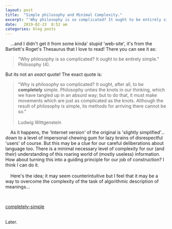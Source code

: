 ```yaml
---
layout: post
title:  "Simple philosophy and Minimal Complexity."
excerpt: "'Why philosophy is so complicated? It ought to be entirely simple.' quote from Wittgenstein has become an Internet-meme, but it may be a clue to a method of building a Common-English language for humans and machines."
date:   2019-02-23  8:52 am
categories: blog posts
---
```

&nbsp;&nbsp;&nbsp;&nbsp;...and I didn't get it from some kinda' stupid 'web-site', it's from the Bartlett's Roget's Thesaurus that I love to read! There you can see it as:
>"Why philosophy is so complicated? It ought to be entirely simple."
Philosophy (4).

But its not an _exact_ quote! The exact quote is:
> "Why is philosophy so complicated? It ought, after all, to be __completely__ simple. 
Philosophy unties the knots in our thinking, which we have tangled up in
an absurd way; but to do that, it must make movements which are just as
complicated as the knots. Although the result of philosophy is simple, its
methods for arriving there cannot be so."<br><br>
Ludwig Wittgenstein

&nbsp;&nbsp;&nbsp;&nbsp;As it happens, the 'Internet version' of the original is 'slightly simplified'... down to a level of impersonal chewing gum for lazy brains of disrespectful 'users' of course. But this may be a clue for our careful deliberations about language too. There is a minimal necessary level of complexity for our (and their) understanding of this roaring world of (mostly useless) information. How about turning this into a guiding principle for our job of construction? I think I can do it.<br><br>
&nbsp;&nbsp;&nbsp;&nbsp;Here's the idea; it may seem counterintuitive but I feel that it may be a way to overcome the complexity of the task of algorithmic description of meanings...

<br>

[completely-simple](https://github.com/completely-simple)<br><br>

Later.
